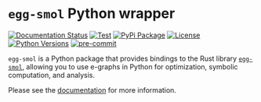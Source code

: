 # `egg-smol` Python wrapper

[![Documentation Status](https://readthedocs.org/projects/egg-smol-python/badge/?version=latest)](https://egg-smol-python.readthedocs.io/en/latest/?badge=latest) [![Test](https://github.com/metadsl/egg-smol-python/actions/workflows/CI.yml/badge.svg?branch=main)](https://github.com/metadsl/egg-smol-python/actions/workflows/CI.yml) [![PyPi Package](https://img.shields.io/pypi/v/egg-smol.svg)](https://pypi.org/project/egg-smol/) [![License](https://img.shields.io/pypi/l/egg-smol.svg)](https://pypi.org/project/egg-smol/) [![Python Versions](https://img.shields.io/pypi/pyversions/egg-smol.svg)](https://pypi.org/project/egg-smol/) [![pre-commit](https://img.shields.io/badge/pre--commit-enabled-brightgreen?logo=pre-commit)](https://github.com/pre-commit/pre-commit)

`egg-smol` is a Python package that provides bindings to the Rust library [`egg-smol`](https://github.com/mwillsey/egg-smol/),
allowing you to use e-graphs in Python for optimization, symbolic computation, and analysis.

Please see the [documentation](https://egg-smol-python.readthedocs.io/en/latest/) for more information.
